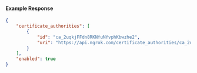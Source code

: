 <!-- Code generated for API Clients. DO NOT EDIT. -->

#### Example Response

```json
{
	"certificate_authorities": [
		{
			"id": "ca_2uqkjFFdn8RKNfuNYvphKbwzhe2",
			"uri": "https://api.ngrok.com/certificate_authorities/ca_2uqkjFFdn8RKNfuNYvphKbwzhe2"
		}
	],
	"enabled": true
}
```
